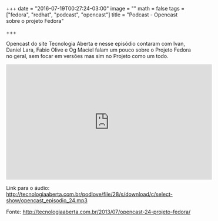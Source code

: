 +++
date = "2016-07-19T00:27:24-03:00"
image = ""
math = false
tags = ["fedora", "redhat", "podcast", "opencast"]
title = "Podcast - Opencast sobre o projeto Fedora"

+++

Opencast do site Tecnologia Aberta e nesse episódio contaram com Ivan, Daniel Lara, Fabio Olive e Og Maciel falam um pouco sobre o Projeto Fedora no geral, sem focar em versões mas sim no Projeto como um todo.

<iframe width="560" height="315" src="https://www.youtube.com/embed/ZTS2HxUzqnE" frameborder="0" allowfullscreen></iframe>


Link para o áudio: http://tecnologiaaberta.com.br/podlove/file/28/s/download/c/select-show/opencast_episodio_24.mp3

Fonte:
http://tecnologiaaberta.com.br/2013/07/opencast-24-projeto-fedora/
